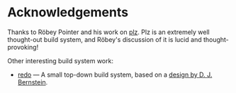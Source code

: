 Acknowledgements
================

Thanks to R&ouml;bey Pointer and his work on
[plz](https://github.com/robey/plz). Plz is an extremely
well thought-out build system, and R&ouml;bey's discussion of it
is lucid and thought-provoking!

Other interesting build system work:

* [redo](https://github.com/apenwarr/redo) &mdash; A small top-down
  build system, based on a
  [design by D. J. Bernstein](http://cr.yp.to/redo.html).
